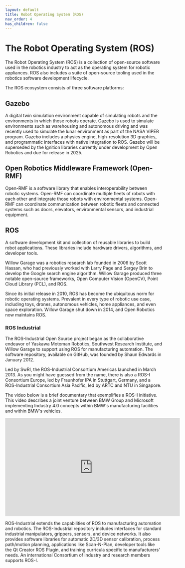```yaml
---
layout: default
title: Robot Operating System (ROS)
nav_order: 4
has_children: false
---
```


# The Robot Operating System (ROS)

The Robot Operating System (ROS) is a collection of open-source software used in the robotics industry to act as the operating system for robotic appliances. ROS also includes a suite of open-source tooling used in the robotics software development lifecycle.

The ROS ecosystem consists of three software platforms:

## Gazebo

A digital twin simulation environment capable of simulating robots and the environments in which those robots operate. Gazebo is used to simulate environments such as warehousing and autonomous driving and was recently used to simulate the lunar environment as part of the NASA VIPER program. Gazebo includes a physics engine, high-resolution 3D graphics, and programmatic interfaces with native integration to ROS. Gazebo will be superseded by the Ignition libraries currently under development by Open Robotics and due for release in 2025.

## Open Robotics  Middleware Framework (Open-RMF)

Open-RMF is a software library that enables interoperability between robotic systems. Open-RMF can coordinate multiple fleets of robots with each other and integrate those robots with environmental systems. Open-RMF can coordinate communication between robotic fleets and connected systems such as doors, elevators, environmental sensors, and industrial equipment.

## ROS

A software development kit and collection of reusable libraries to build robot applications. These libraries include hardware drivers, algorithms, and developer tools.

Willow Garage was a robotics research lab founded in 2006 by Scott Hassan, who had previously worked with Larry Page and Sergey Brin to develop the Google search engine algorithm. Willow Garage produced three notable open-source frameworks, Open Computer Vision (OpenCV), Point Cloud Library (PCL), and ROS.

Since its initial release in 2010, ROS has become the ubiquitous norm for robotic operating systems. Prevalent in every type of robotic use case, including toys, drones, autonomous vehicles, home appliances, and even space exploration. Willow Garage shut down in 2014, and Open Robotics now maintains ROS.

### ROS Industrial

The ROS-Industrial Open Source project began as the collaborative endeavor of Yaskawa Motoman Robotics, Southwest Research Institute, and Willow Garage to support using ROS for manufacturing automation. The software repository, available on GitHub, was founded by Shaun Edwards in January 2012.

Led by SwRI, the ROS-Industrial Consortium Americas launched in March 2013. As you might have guessed from the name, there is also a ROS-I Consortium Europe, led by Fraunhofer IPA in Stuttgart, Germany, and a ROS-Industrial Consortium Asia Pacific, led by ARTC and NTU in Singapore.

The video below is a brief documentary that exemplifies a ROS-I initiative. This video describes a joint venture between BMW Group and Microsoft implementing Industry 4.0 concepts within BMW's manufacturing facilities and within BMW's vehicles.

<iframe width="560" height="315" src="https://www.youtube.com/embed/fAUTJa7Nrdc" title="YouTube video player" frameborder="0" allow="accelerometer; autoplay; clipboard-write; encrypted-media; gyroscope; picture-in-picture" allowfullscreen></iframe>

ROS-Industrial extends the capabilities of ROS to manufacturing automation and robotics. The ROS-Industrial repository includes interfaces for standard industrial manipulators, grippers, sensors, and device networks. It also provides software libraries for automatic 2D/3D sensor calibration, process path/motion planning, applications like Scan-N-Plan, developer tools like the Qt Creator ROS Plugin, and training curricula specific to manufacturers' needs. An international Consortium of industry and research members supports ROS-I.

